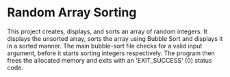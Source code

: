# Random Array Sorting

This project creates, displays, and sorts an array of random integers. It displays the unsorted array, sorts the array using Bubble Sort and displays it in a sorted manner. The main bubble-sort file checks for a valid input argument, before it starts sorting integers respectively. The program then frees the allocated memory and exits with an 'EXIT_SUCCESS' (0) status code.
